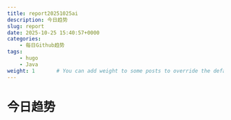 ```yaml
---
title: report20251025ai
description: 今日趋势
slug: report
date: 2025-10-25 15:40:57+0000
categories:
    - 每日Github趋势
tags:
    - hugo
    - Java
weight: 1       # You can add weight to some posts to override the default sorting (date descending)
---
```

# 今日趋势
